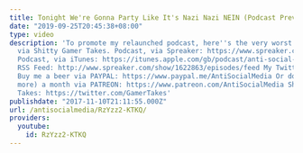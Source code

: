 ```yaml
---
title: Tonight We're Gonna Party Like It's Nazi Nazi NEIN (Podcast Preview)
date: "2019-09-25T20:45:38+08:00"
type: video
description: 'To promote my relaunched podcast, here''s the very worst take on Wolfenstein,
  via Shitty Gamer Takes. Podcast, via Spreaker: https://www.spreaker.com/user/antisocialmedia
  Podcast, via iTunes: https://itunes.apple.com/gb/podcast/anti-social-media-podcast/id1076431995?mt=2
  RSS Feed: http://www.spreaker.com/show/1622863/episodes/feed My Twitter: https://twitter.com/ASM_AntiSocial
  Buy me a beer via PAYPAL: https://www.paypal.me/AntiSocialMedia Or donate $1 (or
  more) a month via PATREON: https://www.patreon.com/AntiSocialMedia Shitty Gamer
  Takes: https://twitter.com/GamerTakes'
publishdate: "2017-11-10T21:11:55.000Z"
url: /antisocialmedia/RzYzz2-KTKQ/
providers:
  youtube:
    id: RzYzz2-KTKQ
---
```


